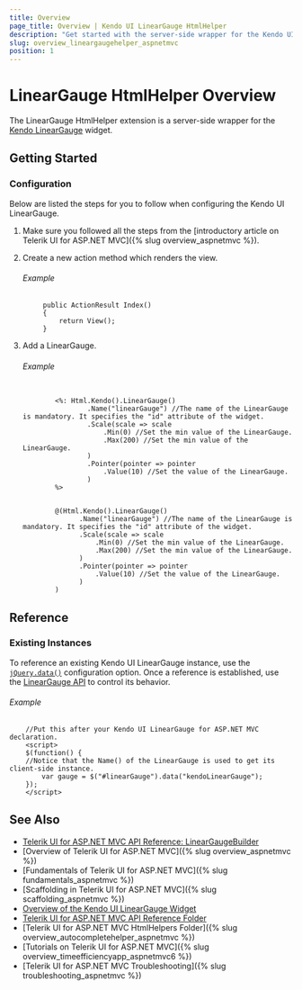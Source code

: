 ```yaml
---
title: Overview
page_title: Overview | Kendo UI LinearGauge HtmlHelper
description: "Get started with the server-side wrapper for the Kendo UI LinearGauge widget for ASP.NET MVC."
slug: overview_lineargaugehelper_aspnetmvc
position: 1
---
```


# LinearGauge HtmlHelper Overview

The LinearGauge HtmlHelper extension is a server-side wrapper for the [Kendo LinearGauge](https://demos.telerik.com/kendo-ui/linear-gauge/index) widget.

## Getting Started

### Configuration

Below are listed the steps for you to follow when configuring the Kendo UI LinearGauge.

1. Make sure you followed all the steps from the [introductory article on Telerik UI for ASP.NET MVC]({% slug overview_aspnetmvc %}).

1. Create a new action method which renders the view.

    ###### Example

            public ActionResult Index()
            {
                return View();
            }

1. Add a LinearGauge.

    ###### Example

    ```tab-ASPX

            <%: Html.Kendo().LinearGauge()
                    .Name("linearGauge") //The name of the LinearGauge is mandatory. It specifies the "id" attribute of the widget.
                    .Scale(scale => scale
                        .Min(0) //Set the min value of the LinearGauge.
                        .Max(200) //Set the min value of the LinearGauge.
                    )
                    .Pointer(pointer => pointer
                        .Value(10) //Set the value of the LinearGauge.
                    )
            %>
    ```
    ```tab-Razor

            @(Html.Kendo().LinearGauge()
                  .Name("linearGauge") //The name of the LinearGauge is mandatory. It specifies the "id" attribute of the widget.
                  .Scale(scale => scale
                      .Min(0) //Set the min value of the LinearGauge.
                      .Max(200) //Set the min value of the LinearGauge.
                  )
                  .Pointer(pointer => pointer
                      .Value(10) //Set the value of the LinearGauge.
                  )
            )
    ```

## Reference

### Existing Instances

To reference an existing Kendo UI LinearGauge instance, use the [`jQuery.data()`](http://api.jquery.com/jQuery.data/) configuration option. Once a reference is established, use the [LinearGauge API](http://docs.telerik.com/kendo-ui/api/javascript/dataviz/ui/lineargauge#methods) to control its behavior.

###### Example

        //Put this after your Kendo UI LinearGauge for ASP.NET MVC declaration.
        <script>
        $(function() {
        //Notice that the Name() of the LinearGauge is used to get its client-side instance.
            var gauge = $("#linearGauge").data("kendoLinearGauge");
        });
        </script>

## See Also

* [Telerik UI for ASP.NET MVC API Reference: LinearGaugeBuilder](http://docs.telerik.com/aspnet-mvc/api/Kendo.Mvc.UI.Fluent/LinearGaugeBuilder)
* [Overview of Telerik UI for ASP.NET MVC]({% slug overview_aspnetmvc %})
* [Fundamentals of Telerik UI for ASP.NET MVC]({% slug fundamentals_aspnetmvc %})
* [Scaffolding in Telerik UI for ASP.NET MVC]({% slug scaffolding_aspnetmvc %})
* [Overview of the Kendo UI LinearGauge Widget](http://docs.telerik.com/kendo-ui/controls/gauges/lineargauge/overview)
* [Telerik UI for ASP.NET MVC API Reference Folder](http://docs.telerik.com/aspnet-mvc/api/Kendo.Mvc/AggregateFunction)
* [Telerik UI for ASP.NET MVC HtmlHelpers Folder]({% slug overview_autocompletehelper_aspnetmvc %})
* [Tutorials on Telerik UI for ASP.NET MVC]({% slug overview_timeefficiencyapp_aspnetmvc6 %})
* [Telerik UI for ASP.NET MVC Troubleshooting]({% slug troubleshooting_aspnetmvc %})
